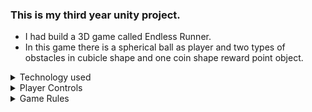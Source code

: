 ### This is my third year unity project.

- I had build a 3D game called Endless Runner.
- In this game there is a spherical ball as player and two types of obstacles in cubicle shape and one coin shape reward point object.

<details>
  
<summary>Technology used</summary>


| Technology        |
|-------------------|
| Unity Game Engine |
| C# Language       |

</details>

<details>
  
<summary>Player Controls</summary>
  
### In this game player has 3 unlocked movements

1. Left movement -> using left arrow key
2. Right movement -> using right arrow key
3. Jump movement -> using space bar key

### Gamer will use these controls to make player avoid the obstacles and collecting reward points by going left, right or jump.

</details>

<details>
  
<summary>Game Rules</summary>

- When game scene is loaded the Start Game screen is displayed only pressing start game button will start the game.
- Whenever the player touches the coin object it collects the reward point and the score gets updated.
- Whenever player hit or touches the obstacle the game will be over and try again screen will pop-up.
- After touching each coin the speed of player will get updated and movement becomes fast to make game more interesting.

</details>
